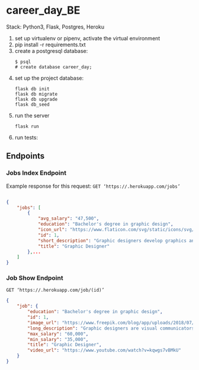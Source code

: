 # career_day_BE
Stack: Python3, Flask, Postgres, Heroku

1. set up virtualenv or pipenv, activate the virtual environment
2. pip install -r requirements.txt
3. create a postgresql database:
    ```
    $ psql
    # create database career_day;
    ```
4. set up the project database:
    ```
    flask db init
    flask db migrate
    flask db upgrade
    flask db_seed
    ```
5. run the server
    ```
    flask run
    ```
6. run tests:


## Endpoints
### Jobs Index Endpoint
Example response for this request: ```GET ‘https://.herokuapp.com/jobs’```

```json

{
    "jobs": [
        {
            "avg_salary": "47,500",
            "education": "Bachelor's degree in graphic design",
            "icon_url": "https://www.flaticon.com/svg/static/icons/svg/2192/2192721.svg",
            "id": 1,
            "short_description": "Graphic designers develop graphics and layouts for product illustrations, company logos, websites and more.",
            "title": "Graphic Designer"
        },...
    ]
}
```
### Job Show Endpoint
```GET ‘https://.herokuapp.com/job/(id)’```


```json
{
    "job": {
        "education": "Bachelor's degree in graphic design",
        "id": 1,
        "image_url": "https://www.freepik.com/blog/app/uploads/2018/07/PIN-BLOG-1270x720-What-is-the-difference-between-an-illustrator-and-a-graphic-designer-1.jpg",
        "long_description": "Graphic designers are visual communicators, who create visual concepts by hand or by using computer software. They communicate ideas to inspire, inform, or captivate consumers through both physical and virtual art forms that include images, words, or graphics. The end goal of graphic designers is to make the organizations that hire them more well known by their designs. By using a variety of media they communicate a particular idea to be used in advertising and promotions. These media include fonts, shapes, colors, images, print design, photography, animation, logos, and billboards. Graphic designers often work on projects with artists, multimedia animators and other creative professionals.",
        "max_salary": "60,000",
        "min_salary": "35,000",
        "title": "Graphic Designer",
        "video_url": "https://www.youtube.com/watch?v=kqwgs7vBMkU"
    }
}
```
